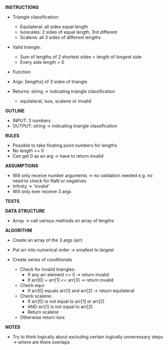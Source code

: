 **INSTRUCTIONS**
- Triangle classification: 
  - Equilateral: all sides equal length
  - Isosceles: 2 sides of equal length, 3rd different
  - Scalene: all 3 sides of different lengths

- Valid triangle: 
  - Sum of lengths of 2 shortest sides > length of longest side
  - Every side length > 0

- Function
- Args: [lengths] of 3 sides of triangle
- Returns: string -> indicating triangle classification
  - equilateral, isos, scalene or invalid

**OUTLINE**
- INPUT: 3 numbers
- OUTPUT: string -> indicating triangle classification

**RULES**
- Possible to take floating point numbers for lengths
- No length <= 0
- Can get 0 as an arg -> have to return invalid

**ASSUMPTIONS**
- Will only receive number arguments -> no validation needed
  e.g. no need to check for NaN or negatives
- Infinity -> 'invalid'
- Will only ever receive 3 args

**TESTS**

**DATA STRUCTURE**
- Array -> call various methods on array of lengths

**ALGORITHM**
- Create an array of the 3 args (arr)
- Put arr into numerical order -> smallest to largest

- Create series of conditionals
  - Check for invalid triangles: 
    - If any arr element <= 0 -> return invalid
    - If arr[0] + arr[1] <= arr[3] -> return invalid
  - Check equi: 
    - If arr[0] equals arr[1] and arr[2] -> return equilateral
  - Check scalene:
    - If arr[0] is not equal to arr[1] or arr[2]
    - AND arr[1] is not equal to arr[2]
    - Return scalene
  - Otherwise return isos

**NOTES**
- Try to think logically about excluding certain logically unnecessary steps -> where are there overlaps